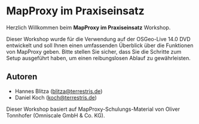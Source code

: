 # MapProxy im Praxiseinsatz

Herzlich Willkommen beim **MapProxy im Praxiseinsatz** Workshop.

Dieser Workshop wurde für die Verwendung auf der OSGeo-Live 14.0 DVD entwickelt und soll Ihnen einen umfassenden Überblick über die Funktionen von MapProxy geben. Bitte stellen Sie sicher, dass Sie die Schritte zum Setup ausgeführt haben, um einen reibungslosen Ablauf zu gewährleisten.

## Autoren

- Hannes Blitza (blitza@terrestris.de)
- Daniel Koch (koch@terrestris.de)

Dieser Workshop basiert auf MapProxy-Schulungs-Material von Oliver Tonnhofer (Omniscale GmbH & Co. KG).  
